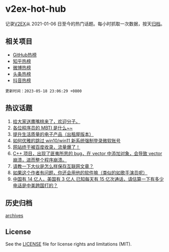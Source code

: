 # v2ex-hot-hub

 记录[V2EX](https://www.v2ex.com/)从 2021-01-06 日至今的热门话题。每小时抓取一次数据，按天[归档](archives)。
 
 ## 相关项目

- [GitHub热榜](https://github.com/lonnyzhang423/github-hot-hub)
- [知乎热榜](https://github.com/lonnyzhang423/zhihu-hot-hub)
- [微博热榜](https://github.com/lonnyzhang423/weibo-hot-hub)
- [头条热榜](https://github.com/lonnyzhang423/toutiao-hot-hub)
- [抖音热榜](https://github.com/lonnyzhang423/douyin-hot-hub)


 `更新时间：2023-05-18 23:06:29 +0800`

## 热议话题

1. [给大家送鹰嘴桃来了，欢迎分子。](https://www.v2ex.com/t/940945)
1. [各位程序员的 MBTI 是什么~~](https://www.v2ex.com/t/940934)
1. [提升生活质量的电子产品（出租屋版本）](https://www.v2ex.com/t/940937)
1. [如何优雅的跳过 win10/win11 新系统强制登录微软账号](https://www.v2ex.com/t/940889)
1. [网站终于被百度收录，流量爆了！](https://www.v2ex.com/t/940991)
1. [C++ 项目，出现了匪夷所思的 bug，在 vector 中添加对象，会导致 vector 崩溃，进而整个程序崩溃。](https://www.v2ex.com/t/941007)
1. [请教一下大伙是怎么样保存互联网文章？](https://www.v2ex.com/t/941024)
1. [如果这个作者有问题，你还会用他的软件嘛（类似的如歌手演员呢）](https://www.v2ex.com/t/941057)
1. [中国有 14 亿人，美国有 3 亿人 已知每天有 15 亿次通话，请估算一下有多少电话是中美跨国打的？](https://www.v2ex.com/t/940947)

## 历史归档

[archives](archives)

## License

See the [LICENSE](LICENSE) file for license rights and limitations (MIT).
